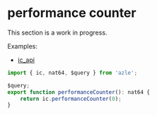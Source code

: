 # performance counter

This section is a work in progress.

Examples:

-   [ic_api](https://github.com/demergent-labs/azle/tree/main/examples/ic_api)

```typescript
import { ic, nat64, $query } from 'azle';

$query;
export function performanceCounter(): nat64 {
    return ic.performanceCounter(0);
}
```
